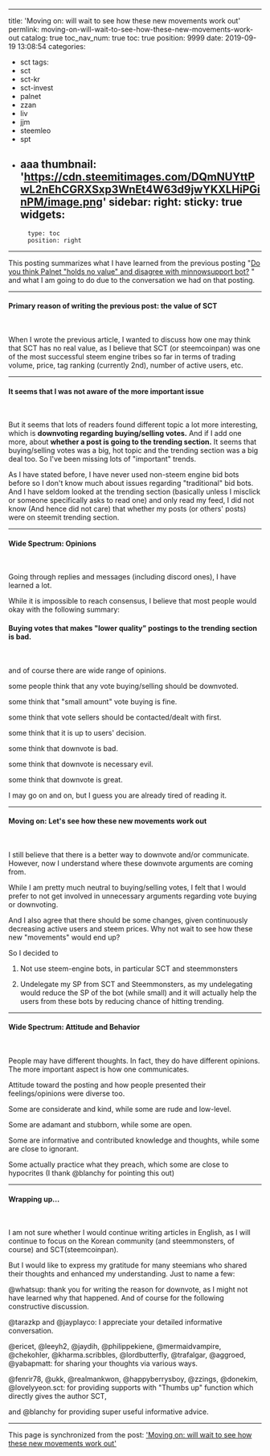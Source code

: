 
---
title: 'Moving on: will wait to see how these new movements work out'
permlink: moving-on-will-wait-to-see-how-these-new-movements-work-out
catalog: true
toc_nav_num: true
toc: true
position: 9999
date: 2019-09-19 13:08:54
categories:
- sct
tags:
- sct
- sct-kr
- sct-invest
- palnet
- zzan
- liv
- jjm
- steemleo
- spt
- aaa
thumbnail: 'https://cdn.steemitimages.com/DQmNUYttPwL2nEhCGRXSxp3WnEt4W63d9jwYKXLHiPGinPM/image.png'
sidebar:
    right:
        sticky: true
widgets:
    -
        type: toc
        position: right
---


This posting summarizes what I have learned from the previous posting  "[Do you think Palnet "holds no value" and disagree with minnowsupport bot?](https://steemit.com/sct/@glory7/do-you-think-palnet-holds-no-value-and-disagree-with-minnowsupport-bot)  " and what I am going to do due to the conversation we had on that posting. 

---

#### Primary reason of writing the previous post: the value of SCT
<br>

When I wrote the previous article, I wanted to discuss how one may think that SCT has no real value, as I believe that SCT (or steemcoinpan) was one of the most successful steem engine tribes so far in terms of trading volume, price, tag ranking (currently 2nd), number of active users, etc. 

---

#### It seems that I was not aware of the more important issue
<br>

But it seems that lots of readers found different topic a lot more interesting, which is **downvoting regarding buying/selling votes.** And if I add one more, about **whether a post is going to the trending section.** It seems that buying/selling votes was a big, hot topic and the trending section was a big deal too. So I've been missing lots of "important" trends. 

As I have stated before, I have never used non-steem engine bid bots before so I don't know much about issues regarding "traditional" bid bots. And I have seldom looked at the trending section (basically unless I misclick or someone specifically asks to read one) and only read my feed, I did not know (And hence did not care) that whether my posts (or others' posts) were on steemit trending section. 



---


#### Wide Spectrum: Opinions
<br>

Going through replies and messages (including discord ones), I have learned a lot.

While it is impossible to reach consensus, I believe that most people would okay with the following summary:

#### Buying votes that makes "lower quality" postings to the trending section is bad.
<br>

and of course there are wide range of opinions. 

some people think that any vote buying/selling should be downvoted.

some think that "small amount" vote buying is fine.

some think that vote sellers should be contacted/dealt with first. 

some think that it is up to users' decision.

some think that downvote is bad.

some think that downvote is necessary evil.

some think that downvote is great. 

I may go on and on, but I guess you are already tired of reading it.

---

#### Moving on: Let's see how these new movements work out
<br>


I still believe that there is a better way to downvote and/or communicate. However, now I understand where these downvote arguments are coming from.

While I am pretty much neutral to buying/selling votes, I felt that I would prefer to not get involved in unnecessary arguments regarding vote buying or downvoting. 

And I also agree that there should be some changes, given continuously decreasing active users and steem prices. Why not wait to see how these new "movements" would end up?

So I decided to 

1. Not use steem-engine bots, in particular SCT and steemmonsters

2. Undelegate my SP from SCT and Steemmonsters, as my undelegating would reduce the SP of the bot (while small) and it will actually help the users from these bots by reducing chance of hitting trending. 

---


#### Wide Spectrum: Attitude and Behavior
<br>

People may have different thoughts. In fact, they do have different opinions. The more important aspect is how one communicates. 

Attitude toward the posting and how people presented their feelings/opinions were diverse too. 

Some are considerate and kind, while some are rude and low-level.

Some are adamant and stubborn, while some are open. 

Some are informative and contributed knowledge and thoughts, while some are close to ignorant. 

Some actually practice what they preach, which some are close to hypocrites (I thank @blanchy for pointing this out)

---

#### Wrapping up...
<br>

I am not sure whether I would continue writing articles in English, as I will continue to focus on the Korean community (and steemmonsters, of course) and SCT(steemcoinpan). 

But I would like to express my gratitude for many steemians who shared their thoughts and enhanced my understanding. Just to name a few:

@whatsup: thank you for writing the reason for downvote, as I might not have learned why that happened. And of course for the following constructive discussion.

@tarazkp and @jayplayco: I appreciate your detailed informative conversation.

@ericet, @leeyh2, @jaydih, @philippekiene, @mermaidvampire, @chekohler, @kharma.scribbles, @lordbutterfly, @trafalgar, @aggroed, @yabapmatt: for sharing your thoughts via various ways. 

@fenrir78, @ukk, @realmankwon, @happyberrysboy, @zzings, @donekim, @lovelyyeon.sct: for providing supports with "Thumbs up" function which directly gives the author SCT, 

and @blanchy for providing super useful informative advice.

- - -

This page is synchronized from the post: ['Moving on: will wait to see how these new movements work out'](https://steemit.com/@glory7/moving-on-will-wait-to-see-how-these-new-movements-work-out)
